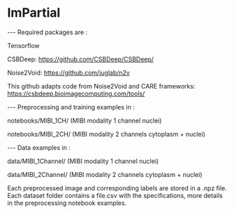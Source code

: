 # ImPartial

--- Required packages are :

Tensorflow

CSBDeep:
https://github.com/CSBDeep/CSBDeep/

Noise2Void:
https://github.com/juglab/n2v


This github adapts code from Noise2Void and CARE frameworks: https://csbdeep.bioimagecomputing.com/tools/


--- Preprocessing and training examples in :

notebooks/MIBI_1CH/ (MIBI modality 1 channel nuclei)

notebooks/MIBI_2CH/ (MIBI modality 2 channels cytoplasm + nuclei)

--- Data examples in :

data/MIBI_1Channel/ (MIBI modality 1 channel nuclei)

data/MIBI_2Channel/ (MIBI modality 2 channels cytoplasm + nuclei)

Each preprocessed image and corresponding labels are stored in a .npz file.
Each dataset folder contains a file.csv with the specifications, more details in the preprocessing notebook examples.

